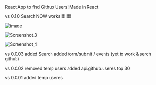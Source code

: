 React App to find Github Users! Made in React

vs 0.1.0 Search NOW works!!!!!!!!!

![image](https://user-images.githubusercontent.com/24589212/168414087-f8359c46-f7e9-4b8e-9472-3f86d66b5682.png)

![Screenshot_3](https://user-images.githubusercontent.com/24589212/168414114-ccd5db6c-61d5-402f-bba6-fff24d4b28a5.jpg)

![Screenshot_4](https://user-images.githubusercontent.com/24589212/168414117-f7af7e4b-4cfc-4549-8a87-25be713f7a9c.jpg)

vs 0.0.03
added Search added form/submit / events (yet to work & serch github)

vs 0.0.02
removed temp users added api.github.useres top 30

vs 0.0.01
added temp useres
